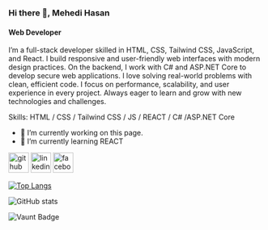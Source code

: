 
### Hi there 👋, Mehedi Hasan 
#### Web Developer


I’m a full-stack developer skilled in HTML, CSS, Tailwind CSS, JavaScript, and React. I build responsive and user-friendly web interfaces with modern design practices. On the backend, I work with C# and ASP.NET Core to develop secure web applications. I love solving real-world problems with clean, efficient code. I focus on performance, scalability, and user experience in every project.
Always eager to learn and grow with new technologies and challenges.

Skills: HTML / CSS / Tailwind CSS / JS / REACT / C# /ASP.NET Core 

- 🔭 I’m currently working on this page. 
- 🌱 I’m currently learning REACT 


[<img src='https://cdn.jsdelivr.net/npm/simple-icons@3.0.1/icons/github.svg' alt='github' height='40'>](https://github.com/MehediHasan19013)  [<img src='https://cdn.jsdelivr.net/npm/simple-icons@3.0.1/icons/linkedin.svg' alt='linkedin' height='40'>](https://www.linkedin.com/in/https://www.linkedin.com/in/mehedi-hasan-shikhon-644329180//)  [<img src='https://cdn.jsdelivr.net/npm/simple-icons@3.0.1/icons/facebook.svg' alt='facebook' height='40'>](https://www.facebook.com/https://www.facebook.com/mehedihasan.shikhon)  

[![Top Langs](https://github-readme-stats.vercel.app/api/top-langs/?username=MehediHasan19013)](https://github.com/anuraghazra/github-readme-stats)

![GitHub stats](https://github-readme-stats.vercel.app/api?username=MehediHasan19013&show_icons=true&count_private=true)  

![Vaunt Badge](https://api.vaunt.dev/v1/github/entities/MehediHasan19013/contributions?format=svg&private=true)  


